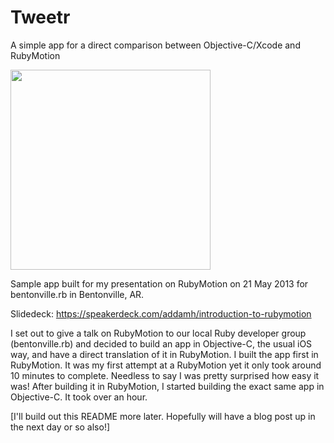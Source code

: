 # Tweetr 
 A simple app for a direct comparison between Objective-C/Xcode and RubyMotion

<img src="https://f.cloud.github.com/assets/489407/563643/6387a468-c4fa-11e2-96c8-8faa59c781fe.png" width=320>

Sample app built for my presentation on RubyMotion on 21 May 2013 for bentonville.rb in Bentonville, AR.

Slidedeck: https://speakerdeck.com/addamh/introduction-to-rubymotion

I set out to give a talk on RubyMotion to our local Ruby developer group (bentonville.rb) and decided to build an app in Objective-C, the usual iOS way, and have a direct translation of it in RubyMotion. I built the app first in RubyMotion. It was my first attempt at a RubyMotion yet it only took around 10 minutes to complete. Needless to say I was pretty surprised how easy it was! After building it in RubyMotion, I started building the exact same app in Objective-C. It took over an hour. 


[I'll build out this README more later. Hopefully will have a blog post up in the next day or so also!]
